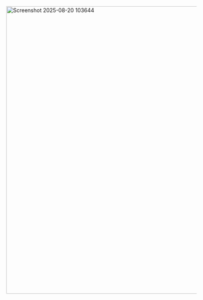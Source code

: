 <img width="560" height="759" alt="Screenshot 2025-08-20 103644" src="https://github.com/user-attachments/assets/4067f9bf-a328-4406-8f44-b35739dca9a1" />
